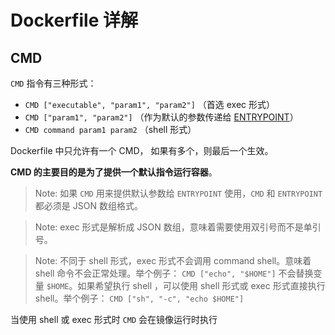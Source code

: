 


# Dockerfile 详解

## CMD

`CMD` 指令有三种形式：

- `CMD ["executable", "param1", "param2"]` （首选 exec 形式）
- `CMD ["param1", "param2"]` （作为默认的参数传递给 [ENTRYPOINT](#ENTRYPOINT)）
- `CMD command param1 param2` （shell 形式）

Dockerfile 中只允许有一个 CMD， 如果有多个，则最后一个生效。

**CMD 的主要目的是为了提供一个默认指令运行容器**。

> Note: 如果 `CMD` 用来提供默认参数给 `ENTRYPOINT` 使用，`CMD` 和 `ENTRYPOINT`
> 都必须是 JSON 数组格式。

> Note: exec 形式是解析成 JSON 数组，意味着需要使用双引号而不是单引号。

> Note: 不同于 shell 形式，exec 形式不会调用 command shell。意味着 shell
> 命令不会正常处理。举个例子： `CMD ["echo", "$HOME"]` 不会替换变量
> `$HOME`。如果希望执行 shell ，可以使用 shell 形式或 exec 形式直接执行 shell。举个例子：
> `CMD ["sh", "-c", "echo $HOME"]`

当使用 shell 或 exec 形式时 `CMD` 会在镜像运行时执行
